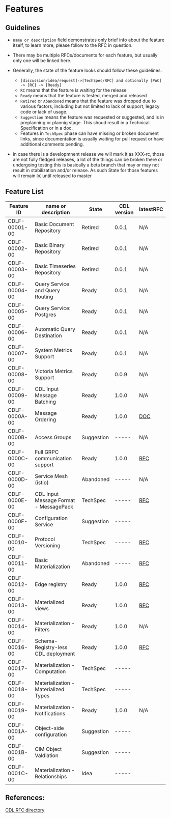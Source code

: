 # Features

## Guidelines
* `name or description` field demonstrates only brief info about the feature itself, to learn more, please follow to the RFC in question.
* There may be multiple RFCs/documents for each feature, but usually only one will be linked here.
* Generally, the state of the feature looks should follow these guidelines:
  - `[discussion/idea/request]->[TechSpec/RFC] and optionally [PoC] -> [RC] -> [Ready]`
  - `RC` means that the feature is waiting for the release
  - `Ready` means that the feature is tested, merged and released
  - `Retired` or `Abandoned` means that the feature was dropped due to various factors, including but not limited to lack of support, legacy code or lack of usage.
  - `Suggestion` means the feature was requested or suggested, and is in preplanning or plannig stage. This shoud result in a Technical Specification or in a doc.
  - Features in `TechSpec` phase can have missing or broken document links, since documentation is usually waiting for pull request or have additional comments pending.

* in case there is a developmnent release we will mark it as XXX-rc, those are not fully fledged releases, a lot of the things can be broken there or undergoing testing
  this is basically a beta branch that may or may not result in stabilization and/or release. As such State for those features will remain `RC` until released to master

## Feature List
| Feature ID    | name or description                      | State      | CDL version | latestRFC                             |
|---------------|------------------------------------------|------------|-------------|---------------------------------------|
| CDLF-00001-00 | Basic Document Repository                | Retired    | 0.0.1       | N/A                                   |
| CDLF-00002-00 | Basic Binary Repository                  | Retired    | 0.0.1       | N/A                                   |
| CDLF-00003-00 | Basic Timeseries Repository              | Retired    | 0.0.1       | N/A                                   |
| CDLF-00004-00 | Query Service and Query Routing          | Ready      | 0.0.1       | N/A                                   |
| CDLF-00005-00 | Query Service: Postgres                  | Ready      | 0.0.1       | N/A                                   |
| CDLF-00006-00 | Automatic Query Destination              | Ready      | 0.0.1       | N/A                                   |
| CDLF-00007-00 | System Metrics Support                   | Ready      | 0.0.1       | N/A                                   |
| CDLF-00008-00 | Victoria Metrics Support                 | Ready      | 0.0.9       | N/A                                   |
| CDLF-00009-00 | CDL Input Message Batching               | Ready      | 1.0.0       | N/A                                   |
| CDLF-0000A-00 | Message Ordering                         | Ready      | 1.0.0       | [DOC](./ordering.md)                  |
| CDLF-0000B-00 | Access Groups                            | Suggestion | -----       | N/A                                   |
| CDLF-0000C-00 | Full GRPC communication support          | Ready      | 1.0.0       | [RFC](../rfc/CDLF-0000C-00-rfc-01.md) |
| CDLF-0000D-00 | Service Mesh (istio)                     | Abandoned  | -----       | N/A                                   |
| CDLF-0000E-00 | CDL Input Message Format - MessagePack   | TechSpec   | -----       | [RFC](../rfc/CDLF-0000E-00-rfc-01.md) |
| CDLF-0000F-00 | Configuration Service                    | Suggestion | -----       |                                       |
| CDLF-00010-00 | Protocol Versioning                      | TechSpec   | -----       | [RFC](../rfc/CDLF-00010-00-rfc-01.md) |
| CDLF-00011-00 | Basic Materialization                    | Abandoned  | -----       | [RFC](../rfc/CDLF-00011-00-rfc-01.md) |
| CDLF-00012-00 | Edge registry                            | Ready      | 1.0.0       | [RFC](../rfc/CDLF-00012-00-rfc-01.md) |
| CDLF-00013-00 | Materialized views                       | Ready      | 1.0.0       | [RFC](../rfc/CDLF-00013-00-rfc-01.md) |
| CDLF-00014-00 | Materialization - Filters                | Ready      | 1.0.0       | N/A                                   |
| CDLF-00016-00 | Schema-Registry-less CDL deployment      | Ready      | 1.0.0       | [RFC](../rfc/CDLF-00016-00-rfc-01.md) |
| CDLF-00017-00 | Materialization - Computation            | TechSpec   | -----       |                                       |
| CDLF-00018-00 | Materialization - Materialized Types     | TechSpec   | -----       |                                       |
| CDLF-00019-00 | Materialization - Notifications          | Ready      | 1.0.0       | N/A                                   |
| CDLF-0001A-00 | Object-side configuration                | Suggestion | -----       |                                       |
| CDLF-0001B-00 | CIM Object Valdiation                    | Suggestion | -----       |                                       |
| CDLF-0001C-00 | Materialization - Relationships          | Idea       | -----       |                                       |

## References:
[CDL RFC directory](https://github.com/epiphany-platform/CommonDataLayer/tree/develop/docs/rfc)
